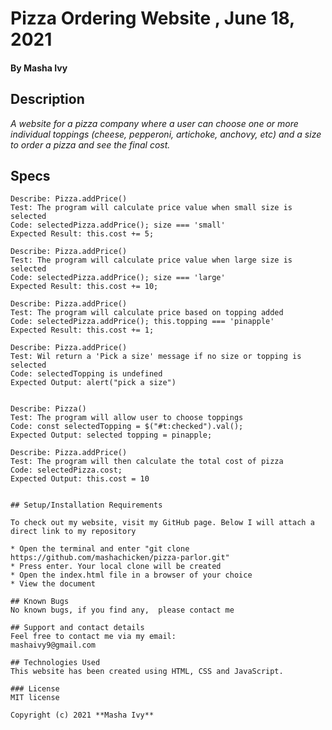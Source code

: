 # Pizza Ordering Website , June 18, 2021

#### By Masha Ivy

## Description

_A website for a pizza company where a user can choose one or more individual toppings (cheese, pepperoni, artichoke, anchovy, etc) and a size to order a pizza and see the final cost._

## Specs
```
Describe: Pizza.addPrice()
Test: The program will calculate price value when small size is selected
Code: selectedPizza.addPrice(); size === 'small'
Expected Result: this.cost += 5;

```
```
Describe: Pizza.addPrice()
Test: The program will calculate price value when large size is selected
Code: selectedPizza.addPrice(); size === 'large'
Expected Result: this.cost += 10;

```
```
Describe: Pizza.addPrice()
Test: The program will calculate price based on topping added
Code: selectedPizza.addPrice(); this.topping === 'pinapple'
Expected Result: this.cost += 1;

```
```
Describe: Pizza.addPrice()
Test: Wil return a 'Pick a size' message if no size or topping is selected 
Code: selectedTopping is undefined
Expected Output: alert("pick a size")
```
```

Describe: Pizza()
Test: The program will allow user to choose toppings 
Code: const selectedTopping = $("#t:checked").val();
Expected Output: selected topping = pinapple;

```
```
Describe: Pizza.addPrice()
Test: The program will then calculate the total cost of pizza 
Code: selectedPizza.cost;
Expected Output: this.cost = 10

```
```

## Setup/Installation Requirements

To check out my website, visit my GitHub page. Below I will attach a direct link to my repository

* Open the terminal and enter "git clone https://github.com/mashachicken/pizza-parlor.git"
* Press enter. Your local clone will be created
* Open the index.html file in a browser of your choice
* View the document

## Known Bugs
No known bugs, if you find any,  please contact me

## Support and contact details
Feel free to contact me via my email:
mashaivy9@gmail.com

## Technologies Used
This website has been created using HTML, CSS and JavaScript.

### License
MIT license

Copyright (c) 2021 **Masha Ivy**